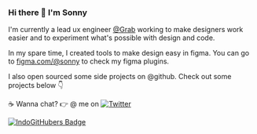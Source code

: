 ### Hi there 👋  I'm Sonny

I'm currently a lead ux engineer [@Grab](https://grab.com) working to make designers work easier and to experiment what's possible with design and code.

In my spare time, I created tools to make design easy in figma. You can go to [figma.com/@sonny](https://figma.com/@sonny) to check my figma plugins.

I also open sourced some side projects on @github. Check out some projects below 👇

☕ Wanna chat? 👉 @ me on [![Twitter](https://img.shields.io/twitter/follow/sonnylazuardi?label=Follow&style=social)](https://twitter.com/sonnylazuardi)

<p>
  <a href="https://indogithubers.vercel.app/">
    <img src="https://indogithubers-badge.vercel.app/badge?username=sonnylazuardi" alt="IndoGitHubers Badge">
  </a>
</p>
